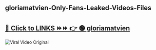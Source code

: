 
 ## gloriamatvien-Only-Fans-Leaked-Videos-Files

# <h2><a href="https://mediaupload.pro?gloriamatvien">🔗 Click to LINKS ⏩⏩ 👉 🟢 gloriamatvien </a></h2>

<a href="https://mediaupload.pro?gloriamatvien" rel="nofollow" data-target="animated-image.originalLink"><img src="https://i.ibb.co.com/xMMVF88/686577567.gif" alt="Viral Video Original" style="max-width: 100%; display: inline-block;" data-target="animated-image.originalImage"></a>